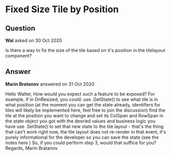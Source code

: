 # Fixed Size Tile by Position

## Question

**Wal** asked on 30 Oct 2020

Is there a way to fix the size of the tile based on it's position in the tilelayout component?

## Answer

**Marin Bratanov** answered on 31 Oct 2020

Hello Walter, How would you expect such a feature to be exposed? For example, if in OnResized, you could: use .GetState() to see what tile is in what position (at the moment you can get the state already, identifiers for tiles will likely be implemented here, feel free to join the discussion) find the tile at the position you want to change and set its ColSpan and RowSpan in the state object you got with the desried values and business logic you have use .SetState() to set that new state to the tile layout - that's the thing that can't work right now, the tile layout does not re-render in that event, it's purely informational for the developer so you can save the state (see the notes here ) So, if you could perform step 3, would that suffice for you? Regards, Marin Bratanov
